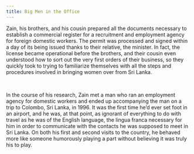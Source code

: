 ```yaml
---
title: Big Men in the Office
---
```


Zain, his brothers, and his cousin prepared all the documents necessary to establish a commercial register for a recruitment and employment agency for foreign domestic workers. The permit was processed and signed within a day of its being issued thanks to their relative, the minister. In fact, the license became operational before the brothers, and their cousin even understood how to sort out the very first orders of their business, so they quickly took to trying to familiarize themselves with all the steps and procedures involved in bringing women over from Sri Lanka.

<br>

In the course of his research, Zain met a man who ran an employment agency for domestic workers and ended up accompanying the man on a trip to Colombo, Sri Lanka, in 1996. It was the first time he’d ever set foot in an airport, and he was, at that point, as ignorant of everything to do with travel as he was of the English language, the lingua franca necessary for him in order to communicate with the contacts he was supposed to meet in Sri Lanka. On both his first and second visits to the country, he behaved more like someone humorously playing a part without believing it was truly his to play.
